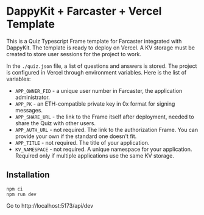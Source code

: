 # DappyKit + Farcaster + Vercel Template

This is a Quiz Typescript Frame template for Farcaster integrated with DappyKit. The template is ready to deploy on Vercel. A KV storage must be created to store user sessions for the project to work.

In the `./quiz.json` file, a list of questions and answers is stored.
The project is configured in Vercel through environment variables. Here is the list of variables:
- `APP_OWNER_FID` - a unique user number in Farcaster, the application administrator.
- `APP_PK` - an ETH-compatible private key in 0x format for signing messages.
- `APP_SHARE_URL` - the link to the Frame itself after deployment, needed to share the Quiz with other users.
- `APP_AUTH_URL` - not required. The link to the authorization Frame. You can provide your own if the standard one doesn't fit.
- `APP_TITLE` - not required. The title of your application.
- `KV_NAMESPACE` - not required. A unique namespace for your application. Required only if multiple applications use the same KV storage.

## Installation
```
npm ci
npm run dev
```

Go to http://localhost:5173/api/dev

